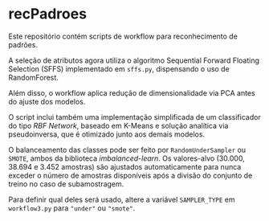 # recPadroes

Este repositório contém scripts de workflow para reconhecimento de padrões.

A seleção de atributos agora utiliza o algoritmo Sequential Forward Floating Selection
(SFFS) implementado em `sffs.py`, dispensando o uso de RandomForest.

Além disso, o workflow aplica redução de dimensionalidade via PCA antes do
ajuste dos modelos.

O script inclui também uma implementação simplificada de um classificador do
tipo *RBF Network*, baseado em K-Means e solução analítica via pseudoinversa, que é otimizado
junto aos demais modelos.

O balanceamento das classes pode ser feito por `RandomUnderSampler` ou
`SMOTE`, ambos da biblioteca *imbalanced-learn*. Os valores-alvo (30.000,
38.694 e 3.452 amostras) são ajustados automaticamente para nunca exceder o
número de amostras disponíveis após a divisão do conjunto de treino no caso de
subamostragem.

Para definir qual deles será usado, altere a variável `SAMPLER_TYPE` em
`workflow3.py` para `"under"` ou `"smote"`.
